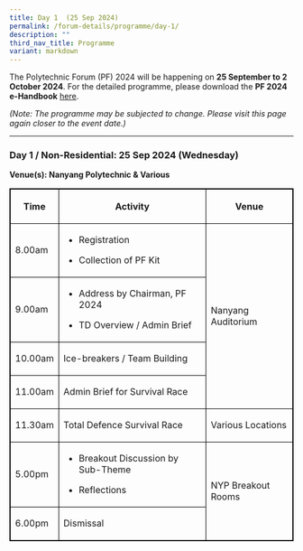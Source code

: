 ```yaml
---
title: Day 1  (25 Sep 2024)
permalink: /forum-details/programme/day-1/
description: ""
third_nav_title: Programme
variant: markdown
---
```

<p>The Polytechnic Forum (PF) 2024 will be happening on <strong>25 September to 2 October 2024</strong>.
For the detailed programme, please download the <strong>PF 2024 e-Handbook</strong> 
<a href="/files/pf%202023%20-%20e-handbook%20(updated%209%20sep).pdf" rel="noopener noreferrer nofollow" target="_blank">here</a>.</p>
<p><em>(Note: The programme may be subjected to change. Please visit this page again closer to the event date.)</em>
</p>
<hr>
<h3><strong>Day 1 / Non-Residential: 25 Sep 2024 (Wednesday)</strong></h3>
<p><strong>Venue(s): Nanyang Polytechnic &amp; Various</strong>
</p>
<style>
table, th, td {
  border:1px solid black;
}
</style>

<table style="Width:100%">
<colgroup>
<col>
<col>
<col>
</colgroup>
<tbody>
<tr>
<th rowspan="1" colspan="1">
<p>Time</p>
</th>
<th rowspan="1" colspan="1">
<p>Activity</p>
</th>
<th rowspan="1" colspan="1">
<p>Venue</p>
</th>
</tr>
<tr>
<td rowspan="1" colspan="1">
<p>8.00am</p>
</td>
<td rowspan="1" colspan="1">
<ul data-tight="true" class="tight">
<li>
<p>Registration</p>
</li>
<li>
<p>Collection of PF Kit</p>
</li>
</ul>
</td>
<td rowspan="4" colspan="1">
<p>Nanyang Auditorium</p>
</td>
</tr>
<tr>
<td rowspan="1" colspan="1">
<p>9.00am</p>
</td>
<td rowspan="1" colspan="1">
<ul data-tight="true" class="tight">
<li>
<p>Address by Chairman, PF 2024</p>
</li>
<li>
<p>TD Overview / Admin Brief</p>
</li>
</ul>
</td>
</tr>
<tr>
<td rowspan="1" colspan="1">
<p>10.00am</p>
</td>
<td rowspan="1" colspan="1">
<p>Ice-breakers / Team Building</p>
</td>
</tr>
<tr>
<td rowspan="1" colspan="1">
<p>11.00am</p>
</td>
<td rowspan="1" colspan="1">
<p>Admin Brief for Survival Race</p>
</td>
</tr>
<tr>
<td rowspan="1" colspan="1">
<p>11.30am</p>
</td>
<td rowspan="1" colspan="1">
<p>Total Defence Survival Race</p>
</td>
<td rowspan="1" colspan="1">
<p>Various Locations</p>
</td>
</tr>
<tr>
<td rowspan="1" colspan="1">
<p>5.00pm</p>
</td>
<td rowspan="1" colspan="1">
<ul data-tight="true" class="tight">
<li>
<p>Breakout Discussion by Sub-Theme</p>
</li>
<li>
<p>Reflections</p>
</li>
</ul>
</td>
<td rowspan="2" colspan="1">
<p>NYP Breakout Rooms</p>
</td>
</tr>
<tr>
<td rowspan="1" colspan="1">
<p>6.00pm</p>
</td>
<td rowspan="1" colspan="1">
<p>Dismissal</p>
</td>
</tr>
</tbody>
</table>
<p></p>